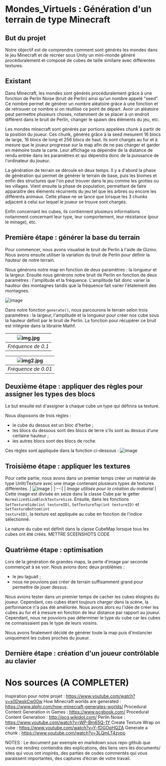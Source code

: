 # Mondes_Virtuels : Génération d'un terrain de type Minecraft

## But du projet
Notre objectif est de comprendre comment sont générés les mondes dans le jeu Minecraft et de recréer sous Unity un mini-monde généré procéduralement et composé 
de cubes de taille similaire avec différentes textures.


## Existant
Dans Minecraft, les mondes sont générés procéduralement grâce à une fonction de Perlin Noise (bruit de Perlin) ainsi qu'un nombre appelé "seed".
Ce nombre permet de générer un nombre aléatoire grâce à une fonction et de retrouver ce nombre si on réutilise ce point de départ. Avoir un aléatoire peut 
permettre plusieurs choses, notamment de se placer à un endroit différent dans le bruit de Perlin, changer le spawn des éléments du jeu, etc. 

Les mondes minecraft sont générés par portions appelées chunk à partir de la position du joueur. Ces chunk, générés grâce à la seed mesurent 16
blocs de large, 16 blocs de long et 256 blocs de haut. Ils sont chargés au fur et à mesure que le joueur progresse sur la map afin de ne pas charger et 
garder en mémoire toute la carte. Leur affichage va dépendre de la distance de rendu entrée dans les paramètres et qui dépendra donc de la puissance de 
l'ordinateur du joueur.

La génération de terrain se déroule en deux temps. Il y a d'abord la phase de génération qui permet de générer le terrain de base, puis les biomes et enfin des
structures que l'on peut trouver dans le jeu comme les grottes ou les villages. Vient ensuite la phase de population, permettant de faire apparaitre des éléments 
récurrents du jeu tel que les arbres ou encore les différents animaux. Cette phase ne se lance que lorsque les 3 chunks adjacent à celui sur lequel le joueur se
trouve sont chargés.

Enfin concernant les cubes, ils contiennent plusieurs informations notamment concernant leur type, leur comportement, leur résistance (pour le minage), etc.


## Première étape : générer la base du terrain
Pour commencer, nous avons visualisé le bruit de Perlin à l'aide de Gizmo. Nous avons ensuite utiliser la variation du bruit de Perlin pour définir la hauteur de notre
terrain.

Nous générons notre map en fonction de deux paramètres : la longueur et la largeur. Ensuite nous générons notre bruit de Perlin en fonction de deux paramètres : l'amplitude
et la fréquence. L'amplitude fait donc varier la hauteur des montagnes tandis que la fréquence fait varier l'étalement des montagnes.

![image](https://github.com/Firrow/Mondes_Virtuels/assets/73218766/64b360b0-5486-4348-9a49-cc24dde3c598)

Dans notre fonction <code>generate()</code>, nous parcourons le terrain selon trois paramètres : la largeur, l'amplitude et la longueur pour créer nos cube sous la hauteur 
définit par le bruit de Perlin. La fonction pour récupérer ce bruit est intégrée dans la librairie Mathf.

| ![img.jpg](https://github.com/Firrow/Mondes_Virtuels/assets/73218766/f5657213-94ea-43ef-abd5-ecfcfef32026) | 
|:--:| 
| *Fréquence de 0.1* |

| ![img2.jpg](https://github.com/Firrow/Mondes_Virtuels/assets/73218766/ad422a87-46f5-49b8-a518-383c5e3a3103) | 
|:--:| 
| *Fréquence de 0.01* |


## Deuxième étape : appliquer des règles pour assigner les types des blocs
Le but ensuite est d'assigner à chaque cube un type qui définira sa texture.

Nous disposons de trois règles :
- le cube du dessus est un bloc d'herbe ;
- les blocs du dessous sont des blocs de terre s'ils sont au dessus d'une certaine hauteur ;
- les autres blocs sont des blocs de roche.

Ces règles sont appliquée dans la fonction ci-dessous :
![image](https://github.com/Firrow/Mondes_Virtuels/assets/73218766/2af0d19e-1bd3-4ad7-be6f-ac7537da11fe)


## Troisième étape : appliquer les textures
Pour cette partie, nous avons dans un premier temps créer un matérial de type Unlit/Texture avec une image contenant plusieurs types de textures différentes.
| ![image](https://github.com/Firrow/Mondes_Virtuels/assets/73218766/c6e3302a-2f15-4837-864c-cb15a2383ad0) | 
|:--:| 
| *Image utilisée pour la création du material* |
Cette image est divisée en seize dans la classe Cube par le getter <code>NormalizedSizeBlockTextureSize</code>. Ensuite, dans les fonctions <code>SetTextureSide(int textureID)</code>,
<code>SetTextureTop(int textureID)</code> et <code>SetTextureBottom(int textureID)</code>, la texture est appliquée au cube en fonction de l'indice sélectionné.

Le nature du cube est définit dans la classe CubeMap lorsque tous les cubes ont été créés.
METTRE SCEENSHOTS CODE


## Quatrième étape : optimisation
Lors de la génération de grandes maps, la perte d'image par seconde commençait à se voir. Nous avions donc deux problèmes :
- le jeu laguait ;
- nous ne pouvions pas créer de terrain suffisamment grand pour permettre de jouer dessus.

Nous avions tester dans un premier temps de cacher les cubes éloignés du joueur. Cependant, ces cubes étant toujours charger dans la scène, la performance n'a pas été améliorée.
Nous avons alors eu l'idée de créer les cubes au fur et à mesure en fonction de leur distance par rapport au joueur. Cependant, nous ne pouvions pas déterminer le type du cube car
les cubes ne connaissaient pas le type de leurs voisins.

Nous avons finalement décidé de générer toute la map puis d'instancier uniquement les cubes proches du joueur.


## Dernière étape : création d'un joueur contrôlable au clavier




# Nos sources (A COMPLETER)
Inspiration pour notre projet : https://www.youtube.com/watch?v=s0DwskCw00w
How Minecraft worlds are generated : https://www.alphr.com/how-minecraft-generates-worlds/
Procedural Content Generation in Games : https://www.pcgbook.com/
Procedural Content Generation : http://pcg.wikidot.com/
Perlin Noise : https://www.youtube.com/watch?v=WP-Bm65Q-1Y
Create Texture Wrap on cube : https://www.youtube.com/watch?v=Y-fDGOqHQZA
Generate a chunk : https://www.youtube.com/watch?v=3LQmLT4zvpo


NOTES :
Le document par exemple en markdown sous repo github que vous me rendrez contiendra 
des explications, 
des liens vers les documents/ sites qui vous ont inspirés, 
des parties de codes commentés qui vous paraissent importantes, 
des captures d’écran de votre travail.
